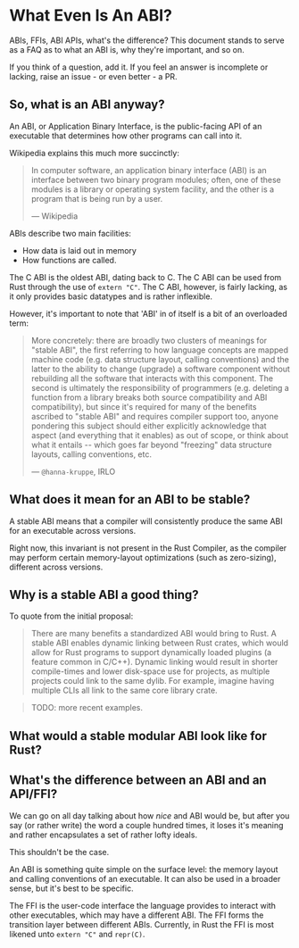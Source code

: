 # What Even Is An ABI?
ABIs, FFIs, ABI APIs, what's the difference?
This document stands to serve as a FAQ as to what an ABI is, why they're important, and so on.

If you think of a question, add it. If you feel an answer is incomplete or lacking, raise an issue - or even better - a PR.

## So, what is an ABI anyway?
An ABI, or Application Binary Interface, is the public-facing API of an executable that determines how other programs can call into it.

Wikipedia explains this much more succinctly:
> In computer software, an application binary interface (ABI) is an interface between two binary program modules; often, one of these modules is a library or operating system facility, and the other is a program that is being run by a user.
>
> — Wikipedia

ABIs describe two main facilities:

- How data is laid out in memory
- How functions are called.

The C ABI is the oldest ABI, dating back to C. The C ABI can be used from Rust through the use of `extern "C"`. The C ABI, however, is fairly lacking, as it only provides basic datatypes and is rather inflexible.

However, it's important to note that 'ABI' in of itself is a bit of an overloaded term:

> More concretely: there are broadly two clusters of meanings for "stable ABI", the first referring to how language concepts are mapped machine code (e.g. data structure layout, calling conventions) and the latter to the ability to change (upgrade) a software component without rebuilding all the software that interacts with this component. The second is ultimately the responsibility of programmers (e.g. deleting a function from a library breaks both source compatibility and ABI compatibility), but since it's required for many of the benefits ascribed to "stable ABI" and requires compiler support too, anyone pondering this subject should either explicitly acknowledge that aspect (and everything that it enables) as out of scope, or think about what it entails -- which goes far beyond "freezing" data structure layouts, calling conventions, etc.
>
> — `@hanna-kruppe`, IRLO

## What does it mean for an ABI to be stable?
A stable ABI means that a compiler will consistently produce the same ABI for an executable across versions.

Right now, this invariant is not present in the Rust Compiler, as the compiler may perform certain memory-layout optimizations (such as zero-sizing), different across versions.

## Why is a stable ABI a good thing?
To quote from the initial proposal:

> There are many benefits a standardized ABI would bring to Rust. A stable ABI enables dynamic linking between Rust crates, which would allow for Rust programs to support dynamically loaded plugins (a feature common in C/C++). Dynamic linking would result in shorter compile-times and lower disk-space use for projects, as multiple projects could link to the same dylib. For example, imagine having multiple CLIs all link to the same core library crate.

> TODO: more recent examples.

## What would a stable modular ABI look like for Rust?

## What's the difference between an ABI and an API/FFI?
We can go on all day talking about how *nice* and ABI would be, but after you say (or rather write) the word a couple hundred times, it loses it's meaning and rather encapsulates a set of rather lofty ideals.

This shouldn't be the case.

An ABI is something quite simple on the surface level: the memory layout and calling conventions of an executable. It can also be used in a broader sense, but it's best to be specific.

The FFI is the user-code interface the language provides to interact with other executables, which may have a different ABI. The FFI forms the transition layer between different ABIs. Currently, in Rust the FFI is most likened unto `extern "C"` and `repr(C)`.
